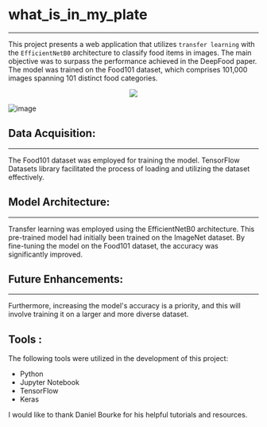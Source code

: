 # what_is_in_my_plate
---
This project presents a web application that utilizes `transfer learning` with the `EfficientNetB0` architecture to classify food items in images. The main objective was to surpass the performance achieved in the DeepFood paper. The model was trained on the Food101 dataset, which comprises 101,000 images spanning 101 distinct food categories.

<p align="center">
    <img src="https://github.com/rajtiwariee/helper_functions/blob/master/assets/model%20prediction.png?raw=true">
</p>

![image](https://github.com/rajtiwariee/what_is_in_my_plate/assets/98082499/d7c4727d-39c2-46c0-a34d-cfb3924cfbe8)

## Data Acquisition:
---
The Food101 dataset was employed for training the model. TensorFlow Datasets library facilitated the process of loading and utilizing the dataset effectively.

## Model Architecture:
---
Transfer learning was employed using the EfficientNetB0 architecture. This pre-trained model had initially been trained on the ImageNet dataset. By fine-tuning the model on the Food101 dataset, the accuracy was significantly improved.


## Future Enhancements:
---
Furthermore, increasing the model's accuracy is a priority, and this will involve training it on a larger and more diverse dataset.

## Tools :
The following tools were utilized in the development of this project:

* Python
* Jupyter Notebook
* TensorFlow
* Keras

I would like to thank Daniel Bourke for his helpful tutorials and resources.
